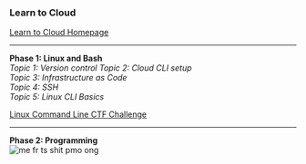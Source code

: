 ### Learn to Cloud 

[Learn to Cloud Homepage](https://learntocloud.guide)

---

**Phase 1: Linux and Bash**  
*Topic 1: Version control* 
*Topic 2: Cloud CLI setup*  
*Topic 3: Infrastructure as Code*  
*Topic 4: SSH*    
*Topic 5: Linux CLI Basics*   

[Linux Command Line CTF Challenge](https://learntocloud.guide/phase1/ctf)  

---

**Phase 2: Programming**  
![me fr ts shit pmo ong](https://media.tenor.com/3Q0l2AzpBSsAAAAM/swag-cat-mad-watch-this-swag.gif)  


